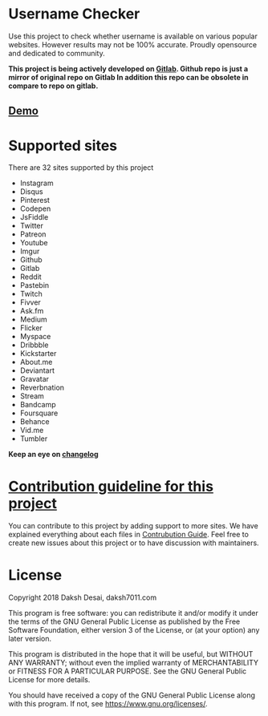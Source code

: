 # Username Checker
Use this project to check whether username is available on various popular websites.
However results may not be 100% accurate.
Proudly opensource and dedicated to community.

**This project is being actively developed on [Gitlab](https://gitlab.com/daksh7011/username-checker). Github repo is just a mirror of original repo on Gitlab In addition this repo can be obsolete in compare to repo on gitlab.**

## [Demo](https://daksh7011.com/demo/existance/)

# Supported sites
There are 32 sites supported by this project
* Instagram
* Disqus
* Pinterest
* Codepen
* JsFiddle
* Twitter
* Patreon
* Youtube
* Imgur
* Github
* Gitlab
* Reddit
* Pastebin
* Twitch
* Fivver
* Ask.fm
* Medium
* Flicker
* Myspace
* Dribbble
* Kickstarter
* About.me
* Deviantart
* Gravatar
* Reverbnation
* Stream
* Bandcamp
* Foursquare
* Behance
* Vid.me
* Tumbler

**Keep an eye on [changelog](CHANGELOG)**

# [Contribution guideline for this project](CONTRIBUTING.md)
You can contribute to this project by adding support to more sites. We have explained everything about 		each files in [Contrubution Guide](CONTRIBUTING.md).
Feel free to create new issues about this project or to have discussion with maintainers.

# License

Copyright 2018 Daksh Desai, daksh7011.com

This program is free software: you can redistribute it and/or modify
it under the terms of the GNU General Public License as published by
the Free Software Foundation, either version 3 of the License, or
(at your option) any later version.

This program is distributed in the hope that it will be useful,
but WITHOUT ANY WARRANTY; without even the implied warranty of
MERCHANTABILITY or FITNESS FOR A PARTICULAR PURPOSE.  See the
GNU General Public License for more details.

You should have received a copy of the GNU General Public License
along with this program.  If not, see <https://www.gnu.org/licenses/>.
